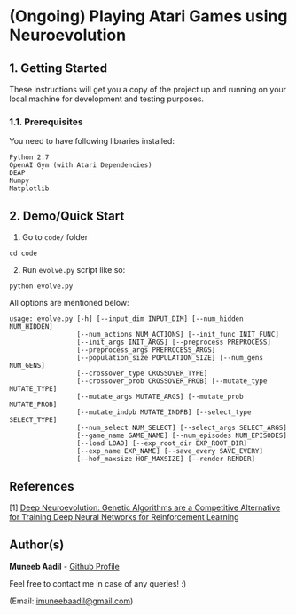 # (Ongoing) Playing Atari Games using Neuroevolution

## 1. Getting Started

These instructions will get you a copy of the project up and running on your local machine for development and testing purposes.

### 1.1. Prerequisites

You need to have following libraries installed:
```
Python 2.7
OpenAI Gym (with Atari Dependencies)
DEAP
Numpy
Matplotlib
```

## 2. Demo/Quick Start 

1. Go to `code/` folder
```
cd code
```

2. Run `evolve.py` script like so: 
```
python evolve.py
```
All options are mentioned below: 
```
usage: evolve.py [-h] [--input_dim INPUT_DIM] [--num_hidden NUM_HIDDEN]
                 [--num_actions NUM_ACTIONS] [--init_func INIT_FUNC]
                 [--init_args INIT_ARGS] [--preprocess PREPROCESS]
                 [--preprocess_args PREPROCESS_ARGS]
                 [--population_size POPULATION_SIZE] [--num_gens NUM_GENS]
                 [--crossover_type CROSSOVER_TYPE]
                 [--crossover_prob CROSSOVER_PROB] [--mutate_type MUTATE_TYPE]
                 [--mutate_args MUTATE_ARGS] [--mutate_prob MUTATE_PROB]
                 [--mutate_indpb MUTATE_INDPB] [--select_type SELECT_TYPE]
                 [--num_select NUM_SELECT] [--select_args SELECT_ARGS]
                 [--game_name GAME_NAME] [--num_episodes NUM_EPISODES]
                 [--load LOAD] [--exp_root_dir EXP_ROOT_DIR]
                 [--exp_name EXP_NAME] [--save_every SAVE_EVERY]
                 [--hof_maxsize HOF_MAXSIZE] [--render RENDER]
```

## References
[1] [Deep Neuroevolution: Genetic Algorithms are a Competitive Alternative for Training Deep Neural Networks for Reinforcement Learning](https://arxiv.org/abs/1712.06567)
## Author(s)

**Muneeb Aadil** - [Github Profile](https://github.com/muneebaadil)

Feel free to contact me in case of any queries! :) 

(Email: imuneebaadil@gmail.com)